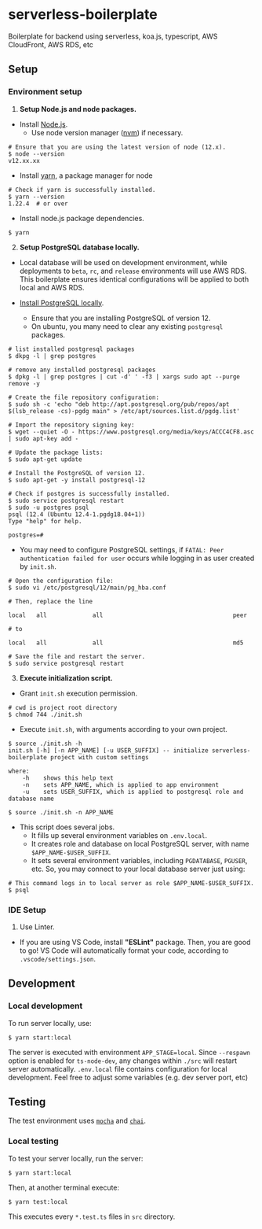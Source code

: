 # serverless-boilerplate

Boilerplate for backend using serverless, koa.js, typescript, AWS CloudFront, AWS RDS, etc

## Setup

### Environment setup

1. **Setup Node.js and node packages.**

- Install [Node.js](https://nodejs.org/en/download/).
  - Use node version manager ([nvm](https://github.com/nvm-sh/nvm)) if necessary.

```
# Ensure that you are using the latest version of node (12.x).
$ node --version
v12.xx.xx
```

- Install [yarn](https://classic.yarnpkg.com/en/docs/install), a package manager for node

```
# Check if yarn is successfully installed.
$ yarn --version
1.22.4  # or over
```

- Install node.js package dependencies.

```
$ yarn
```

2. **Setup PostgreSQL database locally.**

- Local database will be used on development environment, while deployments to `beta`, `rc`, and `release` environments will use AWS RDS. This boilerplate ensures identical configurations will be applied to both local and AWS RDS.

- [Install PostgreSQL locally](https://www.postgresql.org/download/).
  - Ensure that you are installing PostgreSQL of version 12.
  - On ubuntu, you many need to clear any existing `postgresql` packages.

```
# list installed postgresql packages
$ dkpg -l | grep postgres

# remove any installed postgresql packages
$ dpkg -l | grep postgres | cut -d' ' -f3 | xargs sudo apt --purge remove -y

# Create the file repository configuration:
$ sudo sh -c 'echo "deb http://apt.postgresql.org/pub/repos/apt $(lsb_release -cs)-pgdg main" > /etc/apt/sources.list.d/pgdg.list'

# Import the repository signing key:
$ wget --quiet -O - https://www.postgresql.org/media/keys/ACCC4CF8.asc | sudo apt-key add -

# Update the package lists:
$ sudo apt-get update

# Install the PostgreSQL of version 12.
$ sudo apt-get -y install postgresql-12

# Check if postgres is successfully installed.
$ sudo service postgresql restart
$ sudo -u postgres psql
psql (12.4 (Ubuntu 12.4-1.pgdg18.04+1))
Type "help" for help.

postgres=#
```

- You may need to configure PostgreSQL settings, if `FATAL: Peer authentication failed for user` occurs while logging in as user created by `init.sh`.

```
# Open the configuration file:
$ sudo vi /etc/postgresql/12/main/pg_hba.conf

# Then, replace the line

local   all             all                                     peer

# to

local   all             all                                     md5

# Save the file and restart the server.
$ sudo service postgresql restart
```

3. **Execute initialization script.**

- Grant `init.sh` execution permission.

```
# cwd is project root directory
$ chmod 744 ./init.sh
```

- Execute `init.sh`, with arguments according to your own project.

```
$ source ./init.sh -h
init.sh [-h] [-n APP_NAME] [-u USER_SUFFIX] -- initialize serverless-boilerplate project with custom settings

where:
    -h    shows this help text
    -n    sets APP_NAME, which is applied to app environment
    -u    sets USER_SUFFIX, which is applied to postgresql role and database name

$ source ./init.sh -n APP_NAME
```

- This script does several jobs.
  - It fills up several environment variables on `.env.local`.
  - It creates role and database on local PostgreSQL server, with name `$APP_NAME-$USER_SUFFIX`.
  - It sets several environment variables, including `PGDATABASE`, `PGUSER`, etc. So, you may connect to your local database server just using:

```
# This command logs in to local server as role $APP_NAME-$USER_SUFFIX.
$ psql
```

### IDE Setup

1. Use Linter.

- If you are using VS Code, install **"ESLint"** package. Then, you are good to go! VS Code will automatically format your code, according to `.vscode/settings.json`.

## Development

### Local development

To run server locally, use:

```
$ yarn start:local
```

The server is executed with environment `APP_STAGE=local`. Since `--respawn` option is enabled for `ts-node-dev`, any changes within `./src` will restart server automatically. `.env.local` file contains configuration for local development. Feel free to adjust some variables (e.g. dev server port, etc)

## Testing

The test environment uses [`mocha`](https://mochajs.org/) and [`chai`](https://www.chaijs.com/).

### Local testing

To test your server locally, run the server:

```
$ yarn start:local
```

Then, at another terminal execute:

```
$ yarn test:local
```

This executes every `*.test.ts` files in `src` directory.
